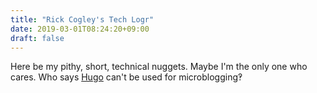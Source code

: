 ```yaml
---
title: "Rick Cogley's Tech Logr"
date: 2019-03-01T08:24:20+09:00
draft: false
---
```


Here be my pithy, short, technical nuggets. Maybe I'm the only one who cares. Who says [Hugo](https://gohugo.io) can't be used for microblogging‽
